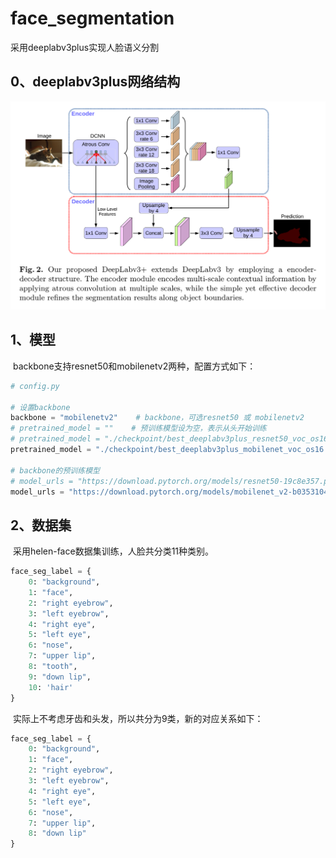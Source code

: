 # face_segmentation

采用deeplabv3plus实现人脸语义分割

## 0、deeplabv3plus网络结构

![avatar](./assets/nn_structure.png)

## 1、模型

​	backbone支持resnet50和mobilenetv2两种，配置方式如下：

``` python
# config.py

# 设置backbone
backbone = "mobilenetv2"    # backbone，可选resnet50 或 mobilenetv2
# pretrained_model = ""    # 预训练模型设为空，表示从头开始训练
# pretrained_model = "./checkpoint/best_deeplabv3plus_resnet50_voc_os16.pth"    # backbone为resnet50的预训练模型
pretrained_model = "./checkpoint/best_deeplabv3plus_mobilenet_voc_os16.pth"    # backbone为mobilenetv2的预训练模型

# backbone的预训练模型
# model_urls = "https://download.pytorch.org/models/resnet50-19c8e357.pth"    # resnet
model_urls = "https://download.pytorch.org/models/mobilenet_v2-b0353104.pth"    # mobilenetv2
```

## 2、数据集

​	采用helen-face数据集训练，人脸共分类11种类别。

``` python
face_seg_label = {
    0: "background", 
    1: "face",
    2: "right eyebrow",
    3: "left eyebrow",
    4: "right eye",
    5: "left eye",
    6: "nose",
    7: "upper lip",
    8: "tooth",
    9: "down lip", 
    10: 'hair'
}
```

​	实际上不考虑牙齿和头发，所以共分为9类，新的对应关系如下：

``` python
face_seg_label = {
    0: "background", 
    1: "face",
    2: "right eyebrow",
    3: "left eyebrow",
    4: "right eye",
    5: "left eye",
    6: "nose",
    7: "upper lip",
    8: "down lip"
}
```

